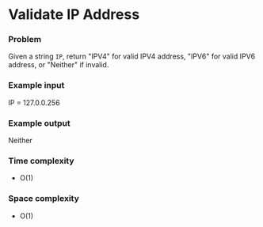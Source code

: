 # Validate IP Address

### Problem

Given a string ```IP```, return "IPV4" for valid IPV4 address, "IPV6" for valid IPV6 address, or "Neither" if invalid.

### Example input

IP = 127.0.0.256

### Example output

Neither

### Time complexity

- O(1)

### Space complexity

- O(1)
